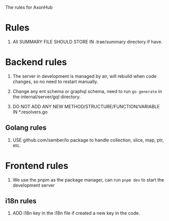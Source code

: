 The rules for AxonHub

# Rules

1. All SUMMARY FILE SHOULD STORE IN .trae/summary directory if have.

# Backend rules

1. The server in development is managed by air, will rebuild when code changes, so no need to restart manually.

2. Change any ent schema or graphql schema, need to run `go generate` in the internal/server/gql directory.

3. DO NOT ADD ANY NEW METHOD/STRUCTURE/FUNCTION/VARIABLE IN *.resolvers.go

##  Golang rules

1. USE github.com/samber/lo package to handle collection, slice, map, ptr, etc.


# Frontend rules

1. We use the pnpm as the package manager, can run `pnpm dev` to start the development server

## i18n rules

1. ADD i18n key in the i18n file if created a new key in the code.